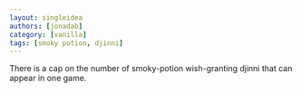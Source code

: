 ```yaml
---
layout: singleidea
authors: [jonadab]
category: [vanilla]
tags: [smoky potion, djinni]
---
```

There is a cap on the number of smoky-potion wish-granting djinni that can appear in one game.
